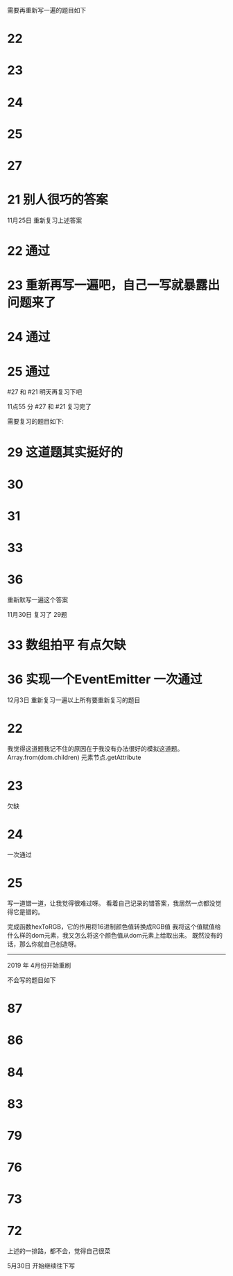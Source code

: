 需要再重新写一遍的题目如下

# 22
# 23
# 24
# 25
# 27
# 21  别人很巧的答案

11月25日 重新复习上述答案

# 22 通过

# 23  重新再写一遍吧，自己一写就暴露出问题来了

# 24 通过

# 25 通过


#27 和 #21  明天再复习下吧

11点55 分 #27  和 #21  复习完了

需要复习的题目如下:

# 29 这道题其实挺好的

# 30
# 31
# 33 
# 36
重新默写一遍这个答案

11月30日
复习了 29题

# 33 数组拍平   有点欠缺
# 36 实现一个EventEmitter 一次通过

12月3日
重新复习一遍以上所有要重新复习的题目

# 22 
我觉得这道题我记不住的原因在于我没有办法很好的模拟这道题。
Array.from(dom.children)
元素节点.getAttribute

# 23
欠缺
# 24
一次通过
# 25
写一道错一道，让我觉得很难过呀。
看着自己记录的错答案，我居然一点都没觉得它是错的。

完成函数hexToRGB，它的作用将16进制颜色值转换成RGB值
我将这个值赋值给什么样的dom元素，我又怎么将这个颜色值从dom元素上给取出来。
既然没有的话，那么你就自己创造呀。

---------------------
2019 年 4月份开始重刷

不会写的题目如下
# 87 
# 86
# 84 


# 83
# 79
# 76
# 73
# 72
上述的一排路，都不会，觉得自己很菜

5月30日 开始继续往下写







